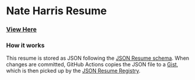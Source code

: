 # Nate Harris Resume

### [View Here](https://registry.jsonresume.org/nwithan8?theme=elegant)

### How it works

This resume is stored as JSON following the [JSON Resume schema](https://raw.githubusercontent.com/jsonresume/resume-schema/v1.0.0/schema.json). When changes are committed, GitHub Actions copies the JSON file to a [Gist](https://gist.github.com/nwithan8/65f296251b18fca7f443268578a8529f), which is then picked up by the [JSON Resume Registry](https://jsonresume.org/getting-started/).
